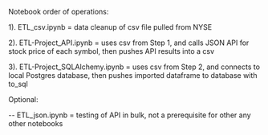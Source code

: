 Notebook order of operations:

1). ETL_csv.ipynb = data cleanup of csv file pulled from NYSE

2). ETL-Project_API.ipynb = uses csv from Step 1,
    and calls JSON API for stock price of each symbol,
    then pushes API results into a csv

3). ETL-Project_SQLAlchemy.ipynb = uses csv from Step 2,
    and connects to local Postgres database, then
    pushes imported dataframe to database with to_sql


Optional:

-- ETL_json.ipynb = testing of API in bulk, not a
    prerequisite for other any other notebooks
